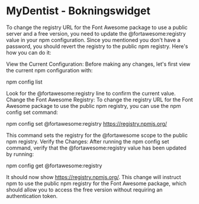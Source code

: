 # MyDentist - Bokningswidget

To change the registry URL for the Font Awesome package to use a public server and a free version, you need to update the @fortawesome:registry value in your npm configuration. Since you mentioned you don't have a password, you should revert the registry to the public npm registry. Here's how you can do it:

View the Current Configuration:
Before making any changes, let's first view the current npm configuration with:

npm config list

Look for the @fortawesome:registry line to confirm the current value.
Change the Font Awesome Registry:
To change the registry URL for the Font Awesome package to use the public npm registry, you can use the npm config set command:

npm config set @fortawesome:registry https://registry.npmjs.org/

This command sets the registry for the @fortawesome scope to the public npm registry.
Verify the Changes:
After running the npm config set command, verify that the @fortawesome:registry value has been updated by running:

npm config get @fortawesome:registry

It should now show https://registry.npmjs.org/.
This change will instruct npm to use the public npm registry for the Font Awesome package, which should allow you to access the free version without requiring an authentication token.
